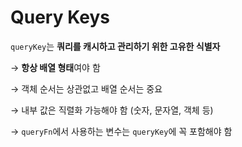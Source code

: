 # **Query Keys**

`queryKey`는 **쿼리를 캐시하고 관리하기 위한 고유한 식별자**

→ **항상 배열 형태**여야 함

→ 객체 순서는 상관없고 배열 순서는 중요

→ 내부 값은 직렬화 가능해야 함 (숫자, 문자열, 객체 등)

→ `queryFn`에서 사용하는 변수는 `queryKey`에 꼭 포함해야 함
